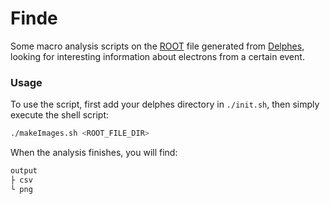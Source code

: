 # Finde

Some macro analysis scripts on the [ROOT][root-url] file generated from [Delphes][delphes-url], looking for interesting information about electrons from a certain event.

### Usage
To use the script, first add your delphes directory in `./init.sh`, then simply execute the shell script:

```bash
./makeImages.sh <ROOT_FILE_DIR> 
```

When the analysis finishes, you will find: 

```bash
output
├ csv
└ png
```


[root-url]: https://root.cern.ch/
[delphes-url]: https://cp3.irmp.ucl.ac.be/projects/delphes
